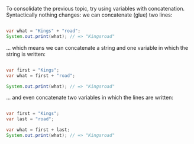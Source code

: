 
To consolidate the previous topic, try using variables with concatenation. Syntactically nothing changes: we can concatenate (glue) two lines:

```java

var what = "Kings" + "road";
System.out.print(what); // => "Kingsroad"
```

... which means we can concatenate a string and one variable in which the string is written:

```java

var first = "Kings";
var what = first + "road";

System.out.print(what); // => "Kingsroad"
```

... and even concatenate two variables in which the lines are written:

```java

var first = "Kings";
var last = "road";

var what = first + last;
System.out.print(what); // => "Kingsroad"
```
